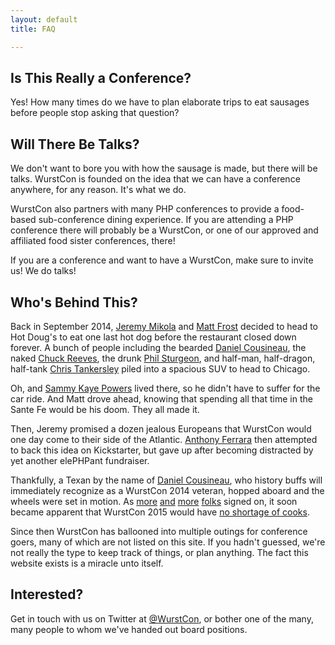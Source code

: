 ```yaml
---
layout: default
title: FAQ

---
```

## Is This Really a Conference?

Yes! How many times do we have to plan elaborate trips to eat sausages before
people stop asking that question?

## Will There Be Talks?

We don't want to bore you with how the sausage is made, but there will be talks. WurstCon is founded on the
idea that we can have a conference anywhere, for any reason. It's what we do.

WurstCon also partners with many PHP conferences to provide a food-based sub-conference dining experience. If you
are attending a PHP conference there will probably be a WurstCon, or one of our approved and affiliated food
sister conferences, there!

If you are a conference and want to have a WurstCon, make sure to invite us! We do talks!

## Who's Behind This?

Back in September 2014, [Jeremy Mikola][jmikola] and [Matt Frost][shrtwhitebldguy] decided to head to Hot Doug's to
eat one last hot dog before the restaurant closed down forever. A bunch of people including the bearded [Daniel Cousineau][dcousineau],
the naked [Chuck Reeves][manchuck], the drunk [Phil Sturgeon][philsturgeon], and half-man, half-dragon, half-tank
[Chris Tankersley][dragonmantank] piled into a spacious SUV to head to Chicago.

Oh, and [Sammy Kaye Powers][sammyk] lived there, so he didn't have to suffer for the car ride. And Matt drove ahead,
knowing that spending all that time in the Sante Fe would be his doom. They all made it.

Then, Jeremy promised a dozen jealous
Europeans that WurstCon would one day come to their side of the Atlantic.
[Anthony Ferrara][ircmaxell] then attempted to back this idea on Kickstarter,
but gave up after becoming distracted by yet another elePHPant fundraiser.

Thankfully, a Texan by the name of [Daniel Cousineau][dcousineau], who history
buffs will immediately recognize as a WurstCon 2014 veteran, hopped aboard and
the wheels were set in motion. As [more][coderabbi] [and][dshafik]
[more][e3betht] [folks][seldaek] signed on, it soon became apparent that
WurstCon 2015 would have [no shortage of cooks][cooks].

Since then WurstCon has ballooned into multiple outings for conference goers, many of which are not listed on this site.
If you hadn't guessed, we're not really the type to keep track of things, or plan anything. The fact this website exists
is a miracle unto itself.

## Interested?

Get in touch with us on Twitter at [@WurstCon][wurstcon], or bother one of the many, many people to whom we've handed
out board positions.

  [jmikola]: https://twitter.com/jmikola
  [shrtwhitebldguy]: https://twitter.com/shrtwhitebldguy
  [dcousineau]: https://twitter.com/dcousineau
  [manchuck]: https://twitter.com/manchuck
  [philsturgeon]: https://twitter.com/philsturgeon
  [dragonmantank]: https://twitter.com/dragonmantank
  [coderabbi]: https://twitter.com/coderabbi
  [cooks]: https://www.youtube.com/watch?v=QrGrOK8oZG8
  [wurstcon]: https://twitter.com/wurstcon
  [dshafik]: https://twitter.com/dshafik
  [e3betht]: https://twitter.com/e3BethT
  [ircmaxell]: https://twitter.com/ircmaxell
  [sammyk]: https://twitter.com/sammyk
  [seldaek]: https://twitter.com/seldaek
  [hashtag]: https://twitter.com/hashtag/WurstCon
